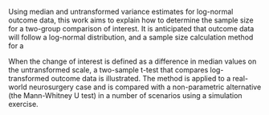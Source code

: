 Using median and untransformed variance estimates for log-normal outcome data, this work aims to explain how to determine the sample size for a two-group comparison of interest.
 It is anticipated that outcome data will follow a log-normal distribution, and a sample size calculation method for a

 When the change of interest is defined as a difference in median values on the untransformed scale, a two-sample t-test that compares log-transformed outcome data is illustrated.  The method is applied to a real-world neurosurgery case and is compared with a non-parametric alternative (the Mann-Whitney U test) in a number of scenarios using a simulation exercise.
